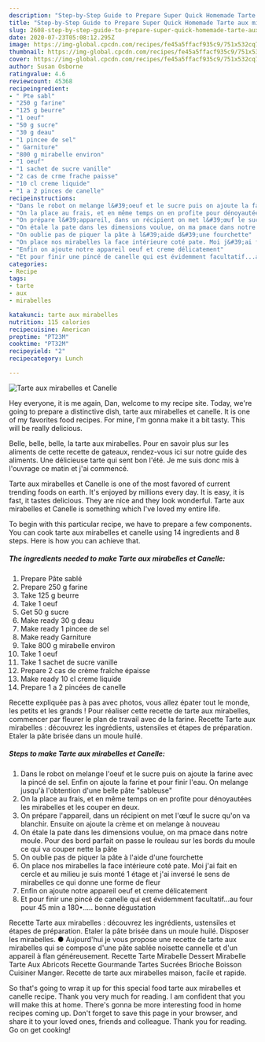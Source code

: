 ```yaml
---
description: "Step-by-Step Guide to Prepare Super Quick Homemade Tarte aux mirabelles et Canelle"
title: "Step-by-Step Guide to Prepare Super Quick Homemade Tarte aux mirabelles et Canelle"
slug: 2608-step-by-step-guide-to-prepare-super-quick-homemade-tarte-aux-mirabelles-et-canelle
date: 2020-07-23T05:08:12.295Z
image: https://img-global.cpcdn.com/recipes/fe45a5ffacf935c9/751x532cq70/tarte-aux-mirabelles-et-canelle-photo-principale-de-la-recette.jpg
thumbnail: https://img-global.cpcdn.com/recipes/fe45a5ffacf935c9/751x532cq70/tarte-aux-mirabelles-et-canelle-photo-principale-de-la-recette.jpg
cover: https://img-global.cpcdn.com/recipes/fe45a5ffacf935c9/751x532cq70/tarte-aux-mirabelles-et-canelle-photo-principale-de-la-recette.jpg
author: Susan Osborne
ratingvalue: 4.6
reviewcount: 45368
recipeingredient:
- " Pte sabl"
- "250 g farine"
- "125 g beurre"
- "1 oeuf"
- "50 g sucre"
- "30 g deau"
- "1 pincee de sel"
- " Garniture"
- "800 g mirabelle environ"
- "1 oeuf"
- "1 sachet de sucre vanille"
- "2 cas de crme frache paisse"
- "10 cl creme liquide"
- "1 a 2 pinces de canelle"
recipeinstructions:
- "Dans le robot on melange l&#39;oeuf et le sucre puis on ajoute la farine avec la pincé de sel. Enfin on ajoute la farine et pour finir l&#39;eau. On melange jusqu&#39;à l&#39;obtention d&#39;une belle pâte &#34;sableuse&#34;"
- "On la place au frais, et en même temps on en profite pour dénoyautées les mirabelles et les couper en deux."
- "On prépare l&#39;appareil, dans un récipient on met l&#39;œuf le sucre qu&#39;on va blanchir. Ensuite on ajoute la crème et on melange à nouveau"
- "On étale la pate dans les dimensions voulue, on ma pmace dans notre moule. Pour des bord parfait on passe le rouleau sur les bords du moule ce qui va couper nette la pâte"
- "On oublie pas de piquer la pâte à l&#39;aide d&#39;une fourchette"
- "On place nos mirabelles la face intérieure coté pate. Moi j&#39;ai fait en cercle et au milieu je suis monté 1 étage et j&#39;ai inversé le sens de mirabelles ce qui donne une forme de fleur"
- "Enfin on ajoute notre appareil oeuf et creme délicatement"
- "Et pour finir une pincé de canelle qui est évidemment facultatif...au four pour 45 min a 180•..... bonne dégustation"
categories:
- Recipe
tags:
- tarte
- aux
- mirabelles

katakunci: tarte aux mirabelles 
nutrition: 115 calories
recipecuisine: American
preptime: "PT23M"
cooktime: "PT32M"
recipeyield: "2"
recipecategory: Lunch

---
```



![Tarte aux mirabelles et Canelle](https://img-global.cpcdn.com/recipes/fe45a5ffacf935c9/751x532cq70/tarte-aux-mirabelles-et-canelle-photo-principale-de-la-recette.jpg)

Hey everyone, it is me again, Dan, welcome to my recipe site. Today, we're going to prepare a distinctive dish, tarte aux mirabelles et canelle. It is one of my favorites food recipes. For mine, I'm gonna make it a bit tasty. This will be really delicious.

Belle, belle, belle, la tarte aux mirabelles. Pour en savoir plus sur les aliments de cette recette de gateaux, rendez-vous ici sur notre guide des aliments. Une délicieuse tarte qui sent bon l&#39;été. Je me suis donc mis à l&#39;ouvrage ce matin et j&#39;ai commencé.

Tarte aux mirabelles et Canelle is one of the most favored of current trending foods on earth. It's enjoyed by millions every day. It is easy, it is fast, it tastes delicious. They are nice and they look wonderful. Tarte aux mirabelles et Canelle is something which I've loved my entire life.


To begin with this particular recipe, we have to prepare a few components. You can cook tarte aux mirabelles et canelle using 14 ingredients and 8 steps. Here is how you can achieve that.

<!--inarticleads1-->

##### The ingredients needed to make Tarte aux mirabelles et Canelle:

1. Prepare  Pâte sablé
1. Prepare 250 g farine
1. Take 125 g beurre
1. Take 1 oeuf
1. Get 50 g sucre
1. Make ready 30 g deau
1. Make ready 1 pincee de sel
1. Make ready  Garniture
1. Take 800 g mirabelle environ
1. Take 1 oeuf
1. Take 1 sachet de sucre vanille
1. Prepare 2 cas de crème fraîche épaisse
1. Make ready 10 cl creme liquide
1. Prepare 1 a 2 pincées de canelle


Recette expliquée pas à pas avec photos, vous allez épater tout le monde, les petits et les grands ! Pour réaliser cette recette de tarte aux mirabelles, commencer par fleurer le plan de travail avec de la farine. Recette Tarte aux mirabelles : découvrez les ingrédients, ustensiles et étapes de préparation. Etaler la pâte brisée dans un moule huilé. 

<!--inarticleads2-->

##### Steps to make Tarte aux mirabelles et Canelle:

1. Dans le robot on melange l&#39;oeuf et le sucre puis on ajoute la farine avec la pincé de sel. Enfin on ajoute la farine et pour finir l&#39;eau. On melange jusqu&#39;à l&#39;obtention d&#39;une belle pâte &#34;sableuse&#34;
1. On la place au frais, et en même temps on en profite pour dénoyautées les mirabelles et les couper en deux.
1. On prépare l&#39;appareil, dans un récipient on met l&#39;œuf le sucre qu&#39;on va blanchir. Ensuite on ajoute la crème et on melange à nouveau
1. On étale la pate dans les dimensions voulue, on ma pmace dans notre moule. Pour des bord parfait on passe le rouleau sur les bords du moule ce qui va couper nette la pâte
1. On oublie pas de piquer la pâte à l&#39;aide d&#39;une fourchette
1. On place nos mirabelles la face intérieure coté pate. Moi j&#39;ai fait en cercle et au milieu je suis monté 1 étage et j&#39;ai inversé le sens de mirabelles ce qui donne une forme de fleur
1. Enfin on ajoute notre appareil oeuf et creme délicatement
1. Et pour finir une pincé de canelle qui est évidemment facultatif...au four pour 45 min a 180•..... bonne dégustation


Recette Tarte aux mirabelles : découvrez les ingrédients, ustensiles et étapes de préparation. Etaler la pâte brisée dans un moule huilé. Disposer les mirabelles. ● Aujourd&#39;hui je vous propose une recette de tarte aux mirabelles qui se compose d&#39;une pâte sablée noisette cannelle et d&#39;un appareil à flan généreusement. Recette Tarte Mirabelle Dessert Mirabelle Tarte Aux Abricots Recette Gourmande Tartes Sucrées Brioche Boisson Cuisiner Manger. Recette de tarte aux mirabelles maison, facile et rapide. 

So that's going to wrap it up for this special food tarte aux mirabelles et canelle recipe. Thank you very much for reading. I am confident that you will make this at home. There's gonna be more interesting food in home recipes coming up. Don't forget to save this page in your browser, and share it to your loved ones, friends and colleague. Thank you for reading. Go on get cooking!
